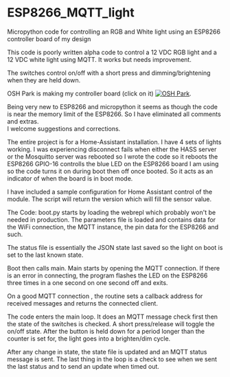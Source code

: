 # ESP8266_MQTT_light
Micropython code for controlling an RGB and White light 
using an ESP8266 controller board of my design

This code is poorly written alpha code to control a 12 VDC RGB light 
and a 12 VDC white light using MQTT. It works but needs improvement. 

The switches control on/off with a short press and dimming/brightening 
when they are held down.  

OSH Park is making my controller board (click on it)
<a href="https://oshpark.com/shared_projects/SDt1Jgl8">
<img src="https://644db4de3505c40a0444-327723bce298e3ff5813fb42baeefbaa.ssl.cf1.rackcdn.com/5d04d3145cb8d8d68e20611b7c08b1a4.png" alt="OSH Park"></img></a>.  

Being very new to ESP8266 and micropython it seems as though the code 
is near the memory limit of the ESP8266.
So I have eliminated all comments and extras.  
I welcome suggestions and corrections.  

The entire project is for a Home-Assistant installation.
I have 4 sets of lights working. I was experiencing disconnect fails 
when either the HASS server or the Mosquitto server was rebooted 
so I wrote the code so it reboots the ESP8266
GPIO-16 controlls the blue LED on the ESP8266 board I am using so the
code turns it on during boot then off once booted.  So it acts as an
indicator of when the board is in boot mode.

I have included a sample configuration for Home Assistant control of the module.
The script will return the version which will fill the sensor value.

The Code:
boot.py starts by loading the webrepl which probably won't be needed in production.
The parameters file is loaded and contains data for the WiFi connection, 
the MQTT instance, the pin data for the ESP8266 and such.

The status file is essentially the JSON state last saved so the light on boot 
is set to the last known state. 

Boot then calls main.  Main starts by opening the MQTT connection.
If there is an error in connecting, the program flashes the LED on the ESP8266 three times 
in a one second on one second off and exits.

On a good MQTT connection , the routine sets a callback address for received messages 
and returns the connected client.

The code enters the main loop. It does an MQTT message check first then 
the state of the switches is checked.  A short press/release will toggle the on/off state.
After the button is held down for a period longer than the counter is set for,
the light goes into a brighten/dim cycle.

After any change in state, the state file is updated and an MQTT status message is sent.
The last thing in the loop is a check to see when we sent the last status and
to send an update when timed out.






